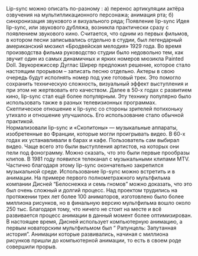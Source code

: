 Lip-sync можно описать по-разному : а) перенос артикуляции актёра озвучения на мультипликационного персонажа; анимация рта; б) синхронизация звукового и визуального ряда; 
Появление lip-sync
Идея lip-sync, или звукового дубляжа, возникла практически сразу с появлением звукового кино. Считается, что одним из первых фильмов, в котором песни записывались отдельно в студии, был легендарный американский мюзикл «Бродвейская мелодия» 1929 года.
Во время производства фильма руководство студии было недовольно тем, как звучит один из самых динамичных и ярких номеров мюзикла Painted Doll. Звукорежиссер Дуглас Ширер предложил решение, которое стало настоящим прорывом – записать песню отдельно.  Актеры в свою очередь будут исполнять номер под уже готовый трек. Это помогло сохранить техническую сложность, визуальный эффект выступления и при этом не жертвовать его качеством.
Далее в 50-х годах с развитием кино, lip-sync стал ещё более популярным. Эту технику популярно было использовать также в разных телевизионных программах.  Скептическое отношение к lip-sync со стороны зрителей потихоньку утихало и отношение улучшилось. Его использование стало обычной практикой.    
Нормализовали lip-sync и «Скопитоны» — музыкальные аппараты, изобретенные во Франции, которые могли проигрывать видео. В 60-х годах их устанавливали в барах и кафе. Пользователь сам выбирал видео. Чаще всего это были выступления артистов, на которых они пели под фонограмму. Можно сказать, что это были первые прообразы клипов.  В 1981 году появился телеканал с музыкальными клипами MTV. Частично благодаря этому   lip-sync окончательно закрепился музыкальной среде. 
Использование lip-sync можно встретить и в анимации. На примере первого полнометражного мультфильма компании Дисней “Белоснежка и семь гномов” можно доказать, что это был очень сложный и долгий процесс. Над проектом трудились на протяжении трех лет более 100 аниматоров, изготовлено было более миллиона рисунков, но в финальную версию мультфильма вошло около 250 тыс.
Благодаря тому, что ничего не стоит на месте и всё развивается процесс анимации в данный момент более оптимизирован. В настоящее время, Дисней использует компьютерную анимацию, а первым новаторским мультфильмом был “ Рапунцель: Запутанная история”. Анимации которые развивались, начиная с миллиона рисунков пришли до компьютерной анимации, то есть в своем роде совершили прорыв.  


